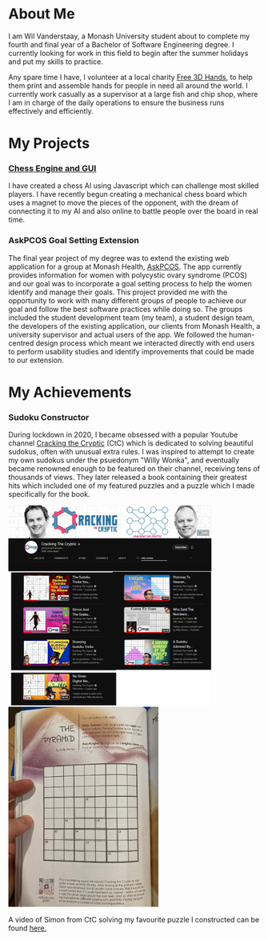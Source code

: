 # About Me

I am Wil Vanderstaay, a Monash University student about to complete my fourth and final year of a Bachelor of Software Engineering degree. I currently looking for work in this field to begin after the summer holidays and put my skills to practice.

Any spare time I have, I volunteer at a local charity [Free 3D Hands](https://free3dhands.org/), to help them print and assemble hands for people in need all around the world. I currently work casually as a supervisor at a large fish and chip shop, where I am in charge of the daily operations to ensure the business runs effectively and efficiently.

# My Projects

### [Chess Engine and GUI](https://github.com/wil-vanderstaay/chess_engine_gui)

I have created a chess AI using Javascript which can challenge most skilled players. I have recently begun creating a mechanical chess board which uses a magnet to move the pieces of the opponent, with the dream of connecting it to my AI and also online to battle people over the board in real time.

### AskPCOS Goal Setting Extension

The final year project of my degree was to extend the existing web application for a group at Monash Health, [AskPCOS](https://www.askpcos.org/). The app currently provides information for women with polycystic ovary syndrome (PCOS) and our goal was to incorporate a goal setting process to help the women identify and manage their goals. This project provided me with the opportunity to work with many different groups of people to achieve our goal and follow the best software practices while doing so. The groups included the student development team (my team), a student design team, the developers of the existing application, our clients from Monash Health, a university supervisor and actual users of the app. We followed the human-centred design process which meant we interacted directly with end users to perform usability studies and identify improvements that could be made to our extension. 

# My Achievements

### Sudoku Constructor

During lockdown in 2020, I became obsessed with a popular Youtube channel [Cracking the Cryptic](https://www.youtube.com/c/CrackingTheCryptic) (CtC) which is dedicated to solving beautiful sudokus, often with unusual extra rules. I was inspired to attempt to create my own sudokus under the psuedonym "Willy Wonka", and eventually became renowned enough to be featured on their channel, receiving tens of thousands of views. They later released a book containing their greatest hits which included one of my featured puzzles and a puzzle which I made specifically for the book.

<img src="./imgs/ctc-videos.png" style="margin: auto; background-color: #0f0f0f;" alt="Cracking the Cryptic Videos" height="400"/>

<img src="./imgs/pyramid-sudoku.jpg" style="margin: auto; background-color: #0f0f0f;" alt="Willy Wonka Pyramid Sudoku" height="400"/>

A video of Simon from CtC solving my favourite puzzle I constructed can be found [here.](https://www.youtube.com/watch?v=FAhVKjr5GLg&t=113s)

<!--
**wil-vanderstaay/wil-vanderstaay** is a ✨ _special_ ✨ repository because its `README.md` (this file) appears on your GitHub profile.

Here are some ideas to get you started:

- 🔭 I’m currently working on ...
- 🌱 I’m currently learning ...
- 👯 I’m looking to collaborate on ...
- 🤔 I’m looking for help with ...
- 💬 Ask me about ...
- 📫 How to reach me: ...
- 😄 Pronouns: ...
- ⚡ Fun fact: ...
-->
